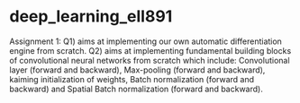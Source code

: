 # deep_learning_ell891
Assignment 1:
Q1) aims at implementing our own automatic differentiation engine from scratch.
Q2) aims at implementing fundamental building blocks of convolutional neural networks from scratch which include: Convolutional layer (forward and backward), Max-pooling (forward and backward), kaiming initialization of weights, Batch normalization (forward and backward) and Spatial Batch normalization (forward and backward).
